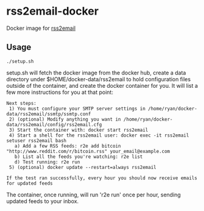 rss2email-docker
================

Docker image for [rss2email](https://github.com/rss2email/rss2email)

Usage
-----

    ./setup.sh

setup.sh will fetch the docker image from the docker hub, create a data directory under $HOME/docker-data/rss2email to hold configuration files outside of the container, and create the docker container for you. It will list a few more instructions for you at that point:

    Next steps:
     1) You must configure your SMTP server settings in /home/ryan/docker-data/rss2email/ssmtp/ssmtp.conf
     2) (optional) Modify anything you want in /home/ryan/docker-data/rss2email/config/rss2email.cfg
     3) Start the container with: docker start rss2email
     4) Start a shell for the rss2email user: docker exec -it rss2email setuser rss2email bash
       a) Add a few RSS feeds: r2e add bitcoin "http://www.reddit.com/r/bitcoin.rss" your_email@example.com
       b) List all the feeds you're watching: r2e list
       d) Test running: r2e run
     5) (optional) docker update --restart=always rss2email   

    If the test ran successfully, every hour you should now receive emails for updated feeds

The container, once running, will run 'r2e run' once per hour, sending updated feeds to your inbox.

